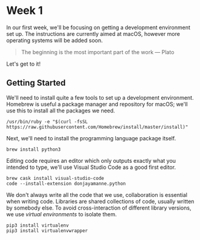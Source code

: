 Week 1
========

In our first week, we'll be focusing on getting a development environment set
up. The instructions are currently aimed at macOS, however more operating
systems will be added soon.

> The beginning is the most important part of the work — Plato

Let's get to it!


Getting Started
-----------------

We'll need to install quite a few tools to set up a development environment.
Homebrew is useful a package manager and repository for macOS; we'll use this
to install all the packages we need.

```
/usr/bin/ruby -e "$(curl -fsSL https://raw.githubusercontent.com/Homebrew/install/master/install)"
```


Next, we'll need to install the programming language package itself.

```
brew install python3
```

Editing code requires an editor which only outputs exactly what you intended to
type, we'll use Visual Studio Code as a good first editor.

```
brew cask install visual-studio-code
code --install-extension donjayamanne.python
```

We don't always write all the code that we use, collaboration is essential when
writing code. Libraries are shared collections of code, usually written by
somebody else. To avoid cross-interaction of different library versions, we use
*virtual environments* to isolate them.

```
pip3 install virtualenv
pip3 install virtualenvwrapper
```
